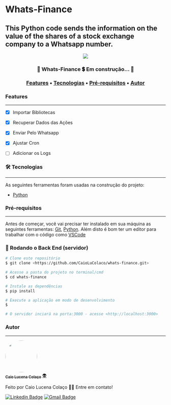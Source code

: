 # Whats-Finance
## This Python code sends the information on the value of the shares of a stock exchange company to a Whatsapp number.

<div align="center">
  <img src="https://img.shields.io/static/v1?label=Python&message=3.9.5&color=7159c1&style=for-the-badge&logo=Python"/>
</div>

<h3 align="center"> 
	🚧  Whats-Finance 💲 Em construção...  🚧
</h3>

<h3 align="center">
 <a href="#features">Features</a> •
 <a href="#-tecnologias">Tecnologias</a> • 
 <a href="#Pré-requisitos">Pré-requisitos</a> • 
 <a href="#autor">Autor</a>
</h3>

### Features
---

- [x] Importar Bibliotecas
- [x] Recuperar Dados das Ações
- [x] Enviar Pelo Whatsapp
- [x] Ajustar Cron
- [ ] Adicionar os Logs


### 🛠 Tecnologias
---


As seguintes ferramentas foram usadas na construção do projeto:

- [Python](https://wiki.python.org/moin/BeginnersGuide)


### Pré-requisitos
---

Antes de começar, você vai precisar ter instalado em sua máquina as seguintes ferramentas:
[Git](https://git-scm.com), [Python](https://wiki.python.org/moin/BeginnersGuide). 
Além disto é bom ter um editor para trabalhar com o código como [VSCode](https://code.visualstudio.com/)

### 🎲 Rodando o Back End (servidor)

```bash
# Clone este repositório
$ git clone <https://github.com/CaioLuColaco/whats-finance.git>

# Acesse a pasta do projeto no terminal/cmd
$ cd whats-finance

# Instale as dependências
$ pip install

# Execute a aplicação em modo de desenvolvimento
$ 

# O servidor inciará na porta:3000 - acesse <http://localhost:3000>

```

### Autor
---

<a href="https://github.com/CaioLuColaco">
 <img style="border-radius: 50%;" src="https://avatars.githubusercontent.com/u/92800332?v=4" width="100px;" alt=""/>
 <br />
 <sub><b>Caio Lucena Colaço</b></sub></a> <a href="https://www.instagram.com/caio_colaco/" title="Contato">👽</a>


Feito por Caio Lucena Colaço 👋🏽 Entre em contato!

[![Linkedin Badge](https://img.shields.io/badge/-caiolucenacolaco-blue?style=flat-square&logo=Linkedin&logoColor=white&link=https://www.linkedin.com/in/caiolucenacolaco/)](https://www.linkedin.com/in/caiolucenacolaco/) 
[![Gmail Badge](https://img.shields.io/badge/-caio.lcolaco@gmail.com-c14438?style=flat-square&logo=Gmail&logoColor=white&link=mailto:caio.lcolaco@gmail.com)](mailto:caio.lcolaco@gmail.com)

